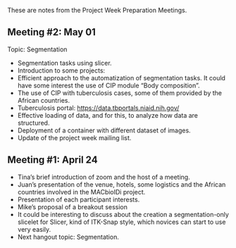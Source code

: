 These are notes from the Project Week Preparation Meetings.


## Meeting #2: May 01

Topic: Segmentation
* Segmentation tasks using slicer. 
* Introduction to some projects:
 * Efficient approach to the automatization of segmentation tasks. It could have some interest the use of CIP module “Body composition”.
 * The use of CIP with tuberculosis cases, some of them provided by the African countries.
 * Tuberculosis portal: https://data.tbportals.niaid.nih.gov/
 * Effective loading of data, and for this, to analyze how data are structured.
 * Deployment of a container with different dataset of images.
* Update of the project week mailing list.

## Meeting #1: April 24

* Tina’s brief introduction of zoom and the host of a meeting.
*	Juan’s presentation of the venue, hotels, some logistics and the African countries involved in the MACbioIDi project. 
*	Presentation of each participant interests.
*	Mike’s proposal of a breakout session
*	It could be interesting to discuss about the creation a segmentation-only slicelet for Slicer, kind of ITK-Snap style, which novices can start to use very easily.
*	Next hangout topic: Segmentation.
